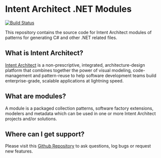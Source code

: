 # Intent Architect .NET Modules

[![Build Status](https://dev.azure.com/intentarchitect/Intent%20Architect/_apis/build/status/IntentSoftware.Intent.Modules.NET?branchName=master)](https://dev.azure.com/intentarchitect/Intent%20Architect/_build/latest?definitionId=4&branchName=master)

This repository contains the source code for Intent Architect modules of patterns for generating C# and other .NET related files.

## What is Intent Architect?

[Intent Architect](http://intentarchitect.com/) is a non-prescriptive, integrated, architecture-design platform that combines together the power of
visual modeling, code-management and pattern-reuse to help software development teams build enterprise-grade, scalable applications at lightning speed.

## What are modules?

A module is a packaged collection patterns, software factory extensions, modelers and metadata which can be used in one or more Intent Architect projects and/or solutions.

## Where can I get support?

Please visit this [Github Repository](https://github.com/IntentSoftware/Support/issues) to ask questions, log bugs or request new features.
